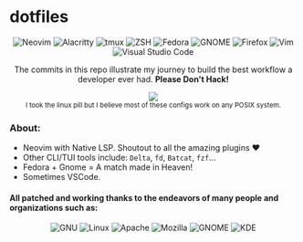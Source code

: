 # dotfiles
 
 <div align="center" >

![Neovim](https://img.shields.io/static/v1?style=flat-square&message=Neovim&color=1273b1&logo=Neovim&logoColor=FFFFFF&label=)
![Alacritty](https://img.shields.io/static/v1?style=flat-square&message=Alacritty&color=black&logo=GNOME%20Terminal&logoColor=FFFFFF&label=)
![tmux](https://img.shields.io/static/v1?style=flat-square&message=tmux&color=1BB91F&logo=tmux&logoColor=FFFFFF&label=)
![ZSH](https://img.shields.io/static/v1?style=flat-square&message=ZSH&color=322&logo=GNU+Bash&logoColor=FFF&label=)
![Fedora](https://img.shields.io/static/v1?style=flat-square&message=Fedora&color=51A2DA&logo=Fedora&logoColor=FFFFFF&label=)
![GNOME](https://img.shields.io/static/v1?style=flat-square&message=GNOME&color=4A86CF&logo=GNOME&logoColor=FFFFFF&label=)
![Firefox](https://img.shields.io/static/v1?style=flat-square&message=Firefox&color=FF7139&logo=Firefox+Browser&logoColor=FFFFFF&label=)
![Vim](https://img.shields.io/static/v1?style=flat-square&message=Vim&color=019733&logo=Vim&logoColor=FFFFFF&label=)
![Visual Studio Code](https://img.shields.io/static/v1?style=flat-square&message=VS+Code&color=007ACC&logo=Visual+Studio+Code&logoColor=FFFFFF&label=)

 The commits in this repo illustrate my journey to build the best workflow a developer ever had. __Please Don't Hack!__

</div>
 

<div align='center'>
<img src="https://user-images.githubusercontent.com/25284659/190037137-c25a6f85-19e5-4bad-b82a-d2ee6de42307.gif" />
</div>

<div align='center'>
 <sup> I took the linux pill but I believe most of these configs work on any POSIX system. </sup>
</div>

### About:
- Neovim with Native LSP. Shoutout to all the amazing plugins ❤️
- Other CLI/TUI tools include: `Delta`, `fd`, `Batcat`, `fzf`...
- Fedora + Gnome = A match made in Heaven!
- Sometimes VSCode.

#### All patched and working thanks to the endeavors of many people and organizations such as:

<div align="center" >

![GNU](https://img.shields.io/static/v1?style=for-the-badge&message=GNU&color=A42E2B&logo=GNU&logoColor=FFFFFF&label=)
![Linux](https://img.shields.io/static/v1?style=for-the-badge&message=Linux&color=222222&logo=Linux&logoColor=FCC624&label=)
![Apache](https://img.shields.io/static/v1?style=for-the-badge&message=Apache&color=D22128&logo=Apache&logoColor=FFFFFF&label=)
![Mozilla](https://img.shields.io/static/v1?style=for-the-badge&message=Mozilla&color=000000&logo=Mozilla&logoColor=FFFFFF&label=)
![GNOME](https://img.shields.io/static/v1?style=for-the-badge&message=GNOME&color=4A86CF&logo=GNOME&logoColor=FFFFFF&label=)
![KDE](https://img.shields.io/static/v1?style=for-the-badge&message=KDE&color=1D99F3&logo=KDE&logoColor=FFFFFF&label=)

</div>
